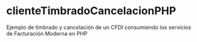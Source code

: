 clienteTimbradoCancelacionPHP
=============================

Ejemplo de timbrado y cancelación de un CFDI consumiendo los servicios de Facturación Moderna en PHP